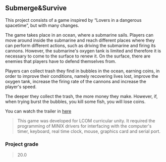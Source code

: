 ## Submerge&Survive

This project consists of a game inspired by “Lovers in a dangerous spacetime”, but
with many changes.

The game takes place in an ocean, where a submarine sails. Players can
move around inside the submarine and reach different places where they can perform
different actions, such as driving the submarine and firing its cannons.
However, the submarine's oxygen tank is limited and therefore it is necessary to come
to the surface to renew it. On the surface, there are enemies that players have
to defend themselves from.

Players can collect trash they find in bubbles in the ocean, earning
coins, in order to improve their conditions, namely recovering lives
lost, improve the oxygen tank, increase the firing rate of the cannons and
increase the player's speed.

The deeper they collect the trash, the more money they make. However, if, when trying
burst the bubbles, you kill some fish, you will lose coins.

You can watch the trailer in [here](https://youtu.be/XK_oiMF0lZY?si=U29av8xUEUd-uhfm)

> This game was developed for LCOM curricular unity. It required the programming of MINIX drivers for interfacing with the computer's timer, keyboard, real time clock, mouse, graphics card and serial port.

### Project grade
> 20.0
